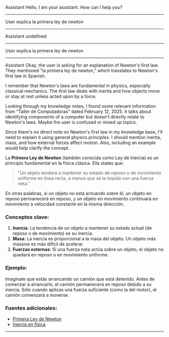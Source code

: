 Assistant
Hello, I am your assistant. How can I help you?
- - - - -
User
explica la primera ley de newton
- - - - -
Assistant
undefined
- - - - -
User
explica la primera ley de newton
- - - - -
Assistant
<think>
Okay, the user is asking for an explanation of Newton's first law. They mentioned "la primera ley de newton," which translates to Newton's first law in Spanish.

I remember that Newton's laws are fundamental in physics, especially classical mechanics. The first law deals with inertia and how objects move or stay at rest unless acted upon by a force.

Looking through my knowledge notes, I found some relevant information from "Taller de Computadoras" dated February 12, 2025. It talks about identifying components of a computer but doesn't directly relate to Newton's laws. Maybe the user is confused or mixed up topics.

Since there's no direct note on Newton's first law in my knowledge base, I'll need to explain it using general physics principles. I should mention inertia, mass, and how external forces affect motion. Also, including an example would help clarify the concept.
</think>

La **Primera Ley de Newton** (también conocida como Ley de Inercia) es un principio fundamental en la física clásica. Ella states que:

> "Un objeto tenderá a mantener su estado de reposo o de movimiento uniforme en línea recta, a menos que se le impida con una fuerza neta."

En otras palabras, si un objeto no está actuando sobre él, un objeto en reposo permanecerá en reposo, y un objeto en movimiento continuará en movimiento a velocidad constante en la misma dirección.

### Conceptos clave:
1. **Inercia**: La tendencia de un objeto a mantener su estado actual (de reposo o de movimiento) es su inercia.
2. **Masa**: La inercia es proporcional a la masa del objeto. Un objeto más massive es más difícil de acelerar.
3. **Fuerzas externas**: Si una fuerza neta actúa sobre un objeto, el objeto no quedará en reposo o en movimiento uniforme.

### Ejemplo:
Imagínate que estás arrancando un camión que está detenido. Antes de comenzar a arrancarlo, el camión permanecerá en reposo debido a su inercia. Sólo cuando aplicas una fuerza suficiente (como la del motor), el camión comenzará a moverse.

### Fuentes adicionales:
- [Primera Ley de Newton](https://es.wikipedia.org/wiki/Leyes_de_Newton)
- [Inercia en física](https://www.fisica.com/ley-de-newton-first-law-inertia.html)
- - - - -